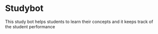 # Studybot
This study bot helps students to learn their concepts and it keeps track of the student performance

